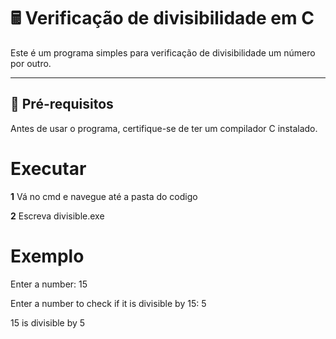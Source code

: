 # 🖩 Verificação de divisibilidade em C  

Este é um programa simples para verificação de divisibilidade um número por outro.  

---

## 🔧 **Pré-requisitos**  

Antes de usar o programa, certifique-se de ter um compilador C instalado.
# **Executar**

**1** Vá no cmd e navegue até a pasta do codigo 

**2** Escreva divisible.exe

# **Exemplo**
Enter a number:  15

Enter a number to check if it is divisible by 15:  5

15 is divisible by 5

